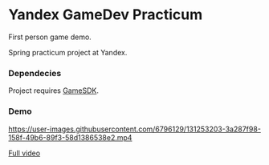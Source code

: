 # Yandex GameDev Practicum

First person game demo.

Spring practicum project at Yandex.

### Dependecies
Project requires [GameSDK](https://www.cryengine.com/marketplace/product/CRYENGINE%20GameSDK%20Sample%20Project).

### Demo

https://user-images.githubusercontent.com/6796129/131253203-3a287f98-158f-49b6-89f3-58d1386538e2.mp4

[Full video](https://drive.google.com/file/d/1ggFP640MhuonqCG2DuTiYdgSRmmRD6NZ/view?usp=sharing)
